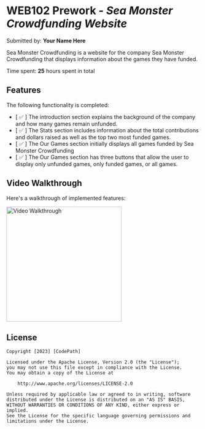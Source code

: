 # WEB102 Prework - *Sea Monster Crowdfunding Website*

Submitted by: **Your Name Here**

Sea Monster Crowdfunding is a website for the company Sea Monster Crowdfunding that displays information about the games they have funded.

Time spent: **25** hours spent in total

## Features

The following functionality is completed:

* [ ✅ ] The introduction section explains the background of the company and how many games remain unfunded.
* [ ✅ ] The Stats section includes information about the total contributions and dollars raised as well as the top two most funded games.
* [ ✅ ] The Our Games section initially displays all games funded by Sea Monster Crowdfunding
* [ ✅ ] The Our Games section has three buttons that allow the user to display only unfunded games, only funded games, or all games.

## Video Walkthrough

Here's a walkthrough of implemented features:

<img src='[https://imgur.com/a/Q5COyAS.gif](https://imgur.com/a/Q5COyAS.gif)' title='Video Walkthrough' width='300' alt='Video Walkthrough' />

## License

    Copyright [2023] [CodePath]

    Licensed under the Apache License, Version 2.0 (the "License");
    you may not use this file except in compliance with the License.
    You may obtain a copy of the License at

        http://www.apache.org/licenses/LICENSE-2.0

    Unless required by applicable law or agreed to in writing, software
    distributed under the License is distributed on an "AS IS" BASIS,
    WITHOUT WARRANTIES OR CONDITIONS OF ANY KIND, either express or implied.
    See the License for the specific language governing permissions and
    limitations under the License.
